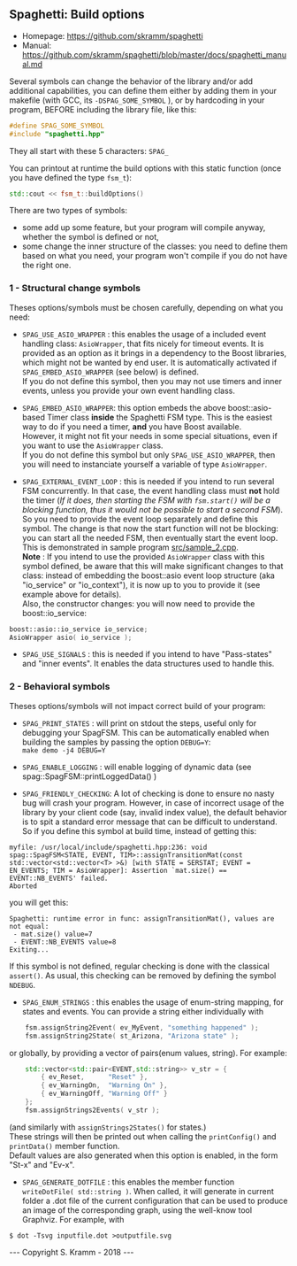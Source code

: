 
## Spaghetti: Build options

- Homepage: https://github.com/skramm/spaghetti
- Manual: https://github.com/skramm/spaghetti/blob/master/docs/spaghetti_manual.md

Several symbols can change the behavior of the library and/or add additional capabilities, you can define them either by adding them in your makefile
(with GCC, its ```-DSPAG_SOME_SYMBOL``` ), or by hardcoding in your program, BEFORE including the library file, like this:

```C++
#define SPAG_SOME_SYMBOL
#include "spaghetti.hpp"
```

They all start with these 5 characters: ```SPAG_```

You can printout at runtime the build options with this static function (once you have defined the type ```fsm_t```):
```C++
std::cout << fsm_t::buildOptions()
```

There are two types of symbols:
* some add up some feature, but your program will compile anyway, whether the symbol is defined or not,
* some change the inner structure of the classes: you need to define them based on what you need, your program won't compile if you do not have the right one.

### 1 - Structural change symbols

Theses options/symbols must be chosen carefully, depending on what you need:

* ```SPAG_USE_ASIO_WRAPPER``` : this enables the usage of a included event handling class: ```AsioWrapper```, that fits nicely for timeout events.
It is provided as an option as it brings in a dependency to the Boost libraries, which might not be wanted by end user.
It is automatically activated if ```SPAG_EMBED_ASIO_WRAPPER``` (see below) is defined.<br>
If you do not define this symbol, then you may not use timers and inner events, unless you provide your own event handling class.

* ```SPAG_EMBED_ASIO_WRAPPER```: this option embeds the above boost::asio-based Timer class **inside** the Spaghetti FSM type.
This is the easiest way to do if you need a timer, **and** you have Boost available.<br>
However, it might not fit your needs in some special situations, even if you want to use the ```AsioWrapper``` class.<br>
If you do not define this symbol but only ```SPAG_USE_ASIO_WRAPPER```, then you will need to instanciate yourself a variable of type
```AsioWrapper```.

* ```SPAG_EXTERNAL_EVENT_LOOP``` : this is needed if you intend to run several FSM concurrently.
In that case, the event handling class must **not** hold the timer
(*If it does, then starting the FSM with ```fsm.start()``` will be a blocking function, thus it would not be possible to start a second FSM*).<br>
So you need to provide the event loop separately and define this symbol.
The change is that now the start function will not be blocking:
you can start all the needed FSM, then eventually start the event loop.
This is demonstrated in sample program [src/sample_2.cpp](../../../tree/master/src/sample_2.cpp).<br>
**Note** : If you intend to use the provided ```AsioWrapper``` class with this symbol defined, be aware that this will make significant
changes to that class: instead of embedding the boost::asio event loop structure (aka "io_service" or "io_context"), it is now up
to you to provide it (see example above for details).<br>
Also, the constructor changes: you will now need to provide the boost::io_service:
```C++
boost::asio::io_service io_service;
AsioWrapper asio( io_service );
```

* ```SPAG_USE_SIGNALS``` : this is needed if you intend to have "Pass-states" and "inner events". It enables the data structures used to handle this.

### 2 - Behavioral symbols

Theses options/symbols will not impact correct build of your program:

* ```SPAG_PRINT_STATES``` : will print on stdout the steps, useful only for debugging your SpagFSM.
This can be automatically enabled when building the samples by passing the option ```DEBUG=Y```:<br>
```make demo -j4 DEBUG=Y```

* ```SPAG_ENABLE_LOGGING``` : will enable logging of dynamic data (see spag::SpagFSM::printLoggedData() )

* ```SPAG_FRIENDLY_CHECKING```: A lot of checking is done to ensure no nasty bug will crash your program.
However, in case of incorrect usage of the library by your client code (say, invalid index value),
the default behavior is to spit a standard error message that can be difficult to understand.
So if you define this symbol at build time, instead of getting this:
```
myfile: /usr/local/include/spaghetti.hpp:236: void spag::SpagFSM<STATE, EVENT, TIM>::assignTransitionMat(const std::vector<std::vector<T> >&) [with STATE = SERSTAT; EVENT = EN_EVENTS; TIM = AsioWrapper]: Assertion `mat.size() == EVENT::NB_EVENTS' failed.
Aborted
```
you will get this:
```
Spaghetti: runtime error in func: assignTransitionMat(), values are not equal:
 - mat.size() value=7
 - EVENT::NB_EVENTS value=8
Exiting...
```
If this symbol is not defined, regular checking is done with the classical ```assert()```. As usual, this checking can be removed by defining the symbol ```NDEBUG```.
* ```SPAG_ENUM_STRINGS``` : this enables the usage of enum-string mapping, for states and events.
You can provide a string either individually with
```C++
	fsm.assignString2Event( ev_MyEvent, "something happened" );
	fsm.assignString2State( st_Arizona, "Arizona state" );
```
or globally, by providing a vector of pairs(enum values, string). For example:
```C++
	std::vector<std::pair<EVENT,std::string>> v_str = {
		{ ev_Reset,      "Reset" },
		{ ev_WarningOn,  "Warning On" },
		{ ev_WarningOff, "Warning Off" }
	};
	fsm.assignStrings2Events( v_str );
```
(and similarly with ```assignStrings2States()``` for states.)
<br>
These strings will then be printed out when calling the ```printConfig()``` and ```printData()``` member function.
<br>
Default values are also generated when this option is enabled, in the form "St-x" and "Ev-x".
* ```SPAG_GENERATE_DOTFILE``` : this enables the member function ```writeDotFile( std::string )```.
When called, it will generate in current folder a .dot file of the current configuration that can be used to produce an image of the corresponding graph, using the well-know tool Graphviz.
For example, with
```
$ dot -Tsvg inputfile.dot >outputfile.svg
```




--- Copyright S. Kramm - 2018 ---
